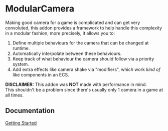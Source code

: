 # ModularCamera

Making good camera for a game is complicated and can get very convoluted, this addon provides a framework to help handle this complexity in a modular fashion, more precisely, it allows you to:

1. Define multiple behaviours for the camera that can be changed at runtime.
2. Automatically interpolate between these behaviours.
3. Keep track of what behaviour the camera should follow via a priority system.
4. Add extra effects like camera shake via "modifiers", which work *kind of* like components in an ECS.

**DISCLAIMER:** This addon was **NOT** made with performance in mind.\
This shouldn't be a problem since there's usually only 1 camera in a game at all times.

## Documentation
[Getting Started](docs/getting_started.md)

